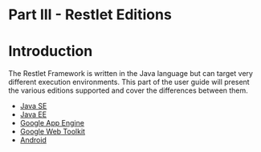 Part III - Restlet Editions
===========================

Introduction
============

The Restlet Framework is written in the Java language but can target
very different execution environments. This part of the user guide will
present the various editions supported and cover the differences between
them.

-   [Java
    SE](http://web.archive.org/web/20120106073725/http://wiki.restlet.org/docs_2.1/13-restlet/275-restlet/311-restlet.html "Restlet edition for Java SE")
-   [Java
    EE](http://web.archive.org/web/20120106073725/http://wiki.restlet.org/docs_2.1/13-restlet/275-restlet/312-restlet.html "Restlet edition for Java EE")
-   [Google App
    Engine](http://web.archive.org/web/20120106073725/http://wiki.restlet.org/docs_2.1/13-restlet/275-restlet/252-restlet.html "Restlet edition for Google App Engine")
-   [Google Web
    Toolkit](http://web.archive.org/web/20120106073725/http://wiki.restlet.org/docs_2.1/13-restlet/275-restlet/144-restlet.html "Restlet edition for Google Web Toolkit")
-   [Android](http://web.archive.org/web/20120106073725/http://wiki.restlet.org/docs_2.1/13-restlet/275-restlet/266-restlet.html "Restlet edition for Android")

